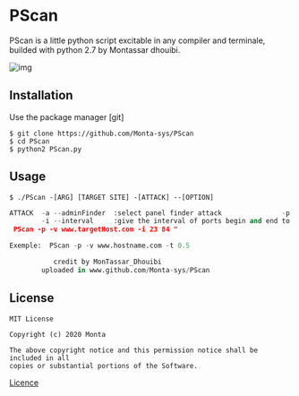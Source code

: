 # PScan

PScan is a little python script excitable in any compiler and terminale, builded with python 2.7 by Montassar dhouibi. 


![img](https://github.com/Monta-sys/PScan/blob/main/src/img001.jpg)


## Installation

Use the package manager [git] 

```
$ git clone https://github.com/Monta-sys/PScan
$ cd PScan
$ python2 PScan.py

```

## Usage

``` 
$ ./PScan -[ARG] [TARGET SITE] -[ATTACK] --[OPTION]
```
``` python
ATTACK  -a --adminFinder  :select panel finder attack               -p --PortScan     : select Ports Scanner attack     ARGUMENTS:                                                          -v --victimHost   : give the url adress of the target host                                                      OPTION:                                                             -t --Time_Out     :give the value of timeout in secends
        -i --interval     :give the interval of ports begin and end to try "exemple:
 PScan -p -v www.targetHost.com -i 23 84 "

Exemple:  PScan -p -v www.hostname.com -t 0.5

           credit by MonTassar_Dhouibi
        uploaded in www.github.com/Monta-sys/PScan

```

## License
```
MIT License

Copyright (c) 2020 Monta

The above copyright notice and this permission notice shall be included in all
copies or substantial portions of the Software.

```
[Licence](https://github.com/Monta-sys/PScan/blob/main/LICENSE) 


